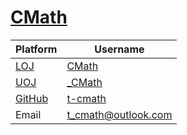 # [CMath](http://cmath.cc)

| Platform                      | Username                                    |
| ----------------------------- | ------------------------------------------- |
| [LOJ](https://loj.ac)         | [CMath](https://loj.ac/user/17583)          |
| [UOJ](http://uoj.ac)          | [_CMath](http://uoj.ac/user/profile/_CMath) |
| [GitHub](https://github.com/) | [t-cmath](https://github.com/t-cmath)       |
| Email                         | t_cmath@outlook.com                         |
